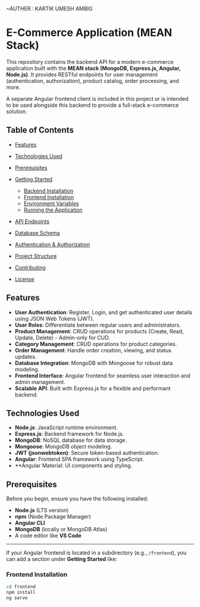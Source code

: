 ~AUTHER : KARTIK UMESH AMBIG
# E-Commerce Application (MEAN Stack)

This repository contains the backend API for a modern e-commerce application built with the **MEAN stack (MongoDB, Express.js, Angular, Node.js)**. It provides RESTful endpoints for user management (authentication, authorization), product catalog, order processing, and more.

A separate Angular frontend client is included in this project or is intended to be used alongside this backend to provide a full-stack e-commerce solution.

## Table of Contents

* [Features](#features)
* [Technologies Used](#technologies-used)
* [Prerequisites](#prerequisites)
* [Getting Started](#getting-started)

  * [Backend Installation](#backend-installation)
  * [Frontend Installation](#frontend-installation)
  * [Environment Variables](#environment-variables)
  * [Running the Application](#running-the-application)
* [API Endpoints](#api-endpoints)
* [Database Schema](#database-schema)
* [Authentication & Authorization](#authentication--authorization)
* [Project Structure](#project-structure)
* [Contributing](#contributing)
* [License](#license)

## Features

* **User Authentication**: Register, Login, and get authenticated user details using JSON Web Tokens (JWT).
* **User Roles**: Differentiate between regular users and administrators.
* **Product Management**: CRUD operations for products (Create, Read, Update, Delete) - Admin-only for CUD.
* **Category Management**: CRUD operations for product categories.
* **Order Management**: Handle order creation, viewing, and status updates.
* **Database Integration**: MongoDB with Mongoose for robust data modeling.
* **Frontend Interface**: Angular frontend for seamless user interaction and admin management.
* **Scalable API**: Built with Express.js for a flexible and performant backend.

## Technologies Used

* **Node.js**: JavaScript runtime environment.
* **Express.js**: Backend framework for Node.js.
* **MongoDB**: NoSQL database for data storage.
* **Mongoose**: MongoDB object modeling.
* **JWT (jsonwebtoken)**: Secure token-based authentication.
* **Angular**: Frontend SPA framework using TypeScript.
* **Angular Material: UI components and styling.

## Prerequisites

Before you begin, ensure you have the following installed:

* **Node.js** (LTS version)
* **npm** (Node Package Manager)
* **Angular CLI**
* **MongoDB** (locally or MongoDB Atlas)
* A code editor like **VS Code**

---

If your Angular frontend is located in a subdirectory (e.g., `/frontend`), you can add a section under **Getting Started** like:

### Frontend Installation

```bash
cd frontend
npm install
ng serve
```
